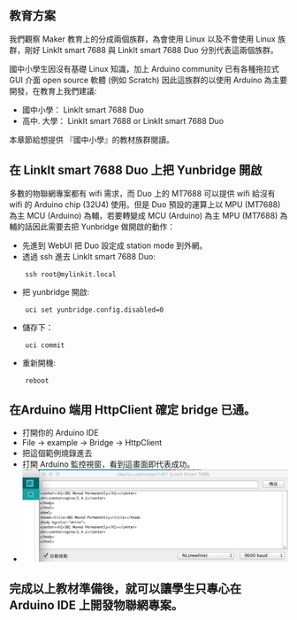 ## 教育方案

我們觀察 Maker 教育上的分成兩個族群，為會使用 Linux 以及不會使用 Linux 族群，剛好 LinkIt smart 7688 與 LinkIt smart 7688 Duo 分別代表這兩個族群。

 國中小學生因沒有基礎 Linux 知識，加上 Arduino community 已有各種拖拉式 GUI 介面 open source 軟體 (例如 Scratch) 因此這族群的以使用 Arduino 為主要開發，在教育上我們建議:

* 國中小學： LinkIt smart 7688 Duo
* 高中. 大學： LinkIt smart 7688 or LinkIt smart 7688 Duo

本章節給想提供 『國中小學』的教材族群閱讀。

## 在 LinkIt smart 7688 Duo 上把 Yunbridge 開啟

多數的物聯網專案都有 wifi 需求，而 Duo 上的 MT7688 可以提供 wifi 給沒有 wifi 的 Arduino chip (32U4) 使用。但是 Duo 預設的運算上以 MPU (MT7688) 為主 MCU (Arduino) 為輔，若要轉變成 MCU (Arduino) 為主 MPU (MT7688) 為輔的話因此需要去把 Yunbridge 做開啟的動作：

* 先進到 WebUI 把 Duo 設定成 station mode 到外網。
* 透過 ssh 進去 LinkIt smart 7688 Duo:
```
    ssh root@mylinkit.local
```
* 把 yunbridge 開啟:
```
    uci set yunbridge.config.disabled=0
```
* 儲存下：
```
    uci commit
```
* 重新開機:
```
    reboot
```

## 在Arduino 端用 HttpClient 確定 bridge 已通。 

* 打開你的 Arduino IDE
* File -> example -> Bridge -> HttpClient
* 把這個範例燒錄進去
* 打開 Arduino 監控視窗，看到這畫面即代表成功。
* ![](httpclient.png)

## 完成以上教材準備後，就可以讓學生只專心在 Arduino IDE 上開發物聯網專案。
